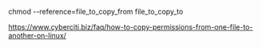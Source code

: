 



chmod --reference=file_to_copy_from file_to_copy_to


https://www.cyberciti.biz/faq/how-to-copy-permissions-from-one-file-to-another-on-linux/
